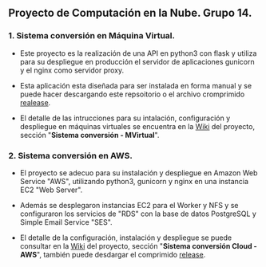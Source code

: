 ## Proyecto de Computación en la Nube. Grupo 14.

### 1. Sistema conversión en Máquina Virtual.

* Este proyecto es la realización de una API en python3 con flask y utiliza para su despliegue en producción el servidor de aplicaciones gunicorn y el nginx como servidor proxy. <br>

* Esta aplicación esta diseñada para ser instalada en forma manual y se puede hacer descargando este repsoitorio o el archivo cromprimido [realease](https://github.com/MISW-4204-ComputacionEnNube/Proyecto-Grupo14-202120/releases/tag/V1.0.0). <br>

* El detalle de las intrucciones para su intalación, configuración y despliegue en máquinas virtuales se encuentra en la [Wiki](https://github.com/MISW-4204-ComputacionEnNube/Proyecto-Grupo14-202120/wiki) del proyecto, sección "**Sistema conversión - MVirtual**".

### 2. Sistema conversión en AWS.

* El proyecto se adecuo para su instalación y despliegue en Amazon Web Service "AWS", utilizando python3, gunicorn y nginx en una instancia EC2 "Web Server". <br>

* Además se desplegaron instancias EC2 para el Worker y NFS y se configuraron los servicios de "RDS" con la base de datos PostgreSQL y Simple Email Service "SES". <br>

* El detalle de la configuración, instalación y despliegue se puede consultar en la [Wiki](https://github.com/MISW-4204-ComputacionEnNube/Proyecto-Grupo14-202120/wiki) del proyecto, sección "**Sistema conversión Cloud - AWS**", también puede desdargar el comprimido [release](https://github.com/MISW-4204-ComputacionEnNube/Proyecto-Grupo14-202120/releases/tag/V2.0.0).
